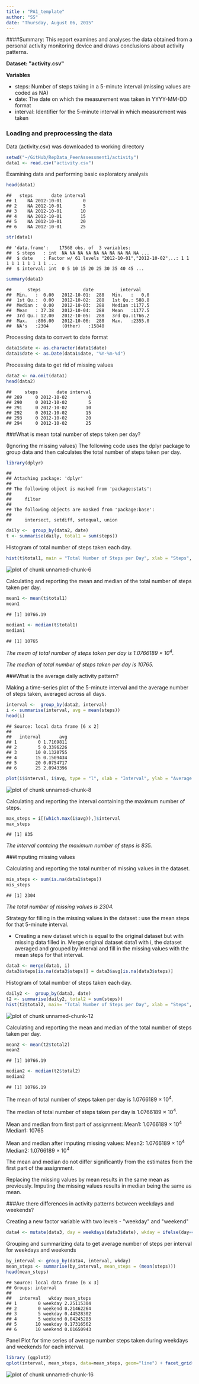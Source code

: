```yaml
---
title : "PA1_template"
author: "SS"
date: "Thursday, August 06, 2015"
---
```

####Summary: This report examines and analyses the data obtained from a personal activity monitoring device and draws conclusions about activity patterns.

**Dataset: "activity.csv"**

**Variables**

* steps: Number of steps taking in a 5-minute interval (missing values are coded as NA)
* date: The date on which the measurement was taken in YYYY-MM-DD format
* interval: Identifier for the 5-minute interval in which measurement was taken


### Loading and preprocessing the data

Data (activity.csv) was downloaded to working directory

```r
setwd("~/GitHub/RepData_PeerAssessment1/activity")
data1 <- read.csv("activity.csv")
```
Examining data and performing basic exploratory analysis

```r
head(data1)
```

```
##   steps       date interval
## 1    NA 2012-10-01        0
## 2    NA 2012-10-01        5
## 3    NA 2012-10-01       10
## 4    NA 2012-10-01       15
## 5    NA 2012-10-01       20
## 6    NA 2012-10-01       25
```

```r
str(data1)
```

```
## 'data.frame':	17568 obs. of  3 variables:
##  $ steps   : int  NA NA NA NA NA NA NA NA NA NA ...
##  $ date    : Factor w/ 61 levels "2012-10-01","2012-10-02",..: 1 1 1 1 1 1 1 1 1 1 ...
##  $ interval: int  0 5 10 15 20 25 30 35 40 45 ...
```

```r
summary(data1)
```

```
##      steps                date          interval     
##  Min.   :  0.00   2012-10-01:  288   Min.   :   0.0  
##  1st Qu.:  0.00   2012-10-02:  288   1st Qu.: 588.8  
##  Median :  0.00   2012-10-03:  288   Median :1177.5  
##  Mean   : 37.38   2012-10-04:  288   Mean   :1177.5  
##  3rd Qu.: 12.00   2012-10-05:  288   3rd Qu.:1766.2  
##  Max.   :806.00   2012-10-06:  288   Max.   :2355.0  
##  NA's   :2304     (Other)   :15840
```
Processing data to convert to date format

```r
data1$date <- as.character(data1$date)
data1$date <- as.Date(data1$date, "%Y-%m-%d")
```

Processing data to get rid of missing values

```r
data2 <- na.omit(data1)
head(data2)
```

```
##     steps       date interval
## 289     0 2012-10-02        0
## 290     0 2012-10-02        5
## 291     0 2012-10-02       10
## 292     0 2012-10-02       15
## 293     0 2012-10-02       20
## 294     0 2012-10-02       25
```
###What is mean total number of steps taken per day? 

(Ignoring the missing values)
The following code uses the dplyr package to group data and then calculates the total number of steps taken per day. 

```r
library(dplyr)
```

```
## 
## Attaching package: 'dplyr'
## 
## The following object is masked from 'package:stats':
## 
##     filter
## 
## The following objects are masked from 'package:base':
## 
##     intersect, setdiff, setequal, union
```

```r
daily <-  group_by(data2, date)
t <- summarise(daily, total1 = sum(steps))
```

Histogram of total number of steps taken each day.


```r
hist(t$total1, main = "Total Number of Steps per Day", xlab = "Steps", col="dark grey")
```

![plot of chunk unnamed-chunk-6](figure/unnamed-chunk-6-1.png) 

Calculating and reporting the mean and median of the total number of steps taken per day.

```r
mean1 <- mean(t$total1)
mean1
```

```
## [1] 10766.19
```

```r
median1 <- median(t$total1)
median1
```

```
## [1] 10765
```
*The mean of total number of steps taken per day is 1.0766189 &times; 10<sup>4</sup>.*

*The median of total number of steps taken per day is 10765.*


###What is the average daily activity pattern?

Making  a time-series plot of the 5-minute interval and the average number of steps taken, averaged across all days.

```r
interval <-  group_by(data2, interval)
i <- summarise(interval, avg = mean(steps))
head(i)
```

```
## Source: local data frame [6 x 2]
## 
##   interval       avg
## 1        0 1.7169811
## 2        5 0.3396226
## 3       10 0.1320755
## 4       15 0.1509434
## 5       20 0.0754717
## 6       25 2.0943396
```

```r
plot(i$interval, i$avg, type = "l", xlab = "Interval", ylab = "Average Number of Steps", col = "blue", lwd = 2)
```

![plot of chunk unnamed-chunk-8](figure/unnamed-chunk-8-1.png) 

Calculating and reporting the interval containing the maximum number of steps.

```r
max_steps = i[(which.max(i$avg)),]$interval
max_steps
```

```
## [1] 835
```
*The interval containg the maximum number of steps is 835.*

###Imputing missing values

Calculating and reporting the total number of missing values in the dataset.


```r
mis_steps <- sum(is.na(data1$steps))
mis_steps
```

```
## [1] 2304
```
*The total number of missing values is 2304.*

Strategy for filling in the missing values in the dataset : use the mean steps for that 5-minute interval.

* Creating a new dataset which is equal to the original dataset but with missing data filled in.
Merge original dataset data1 with i, the dataset averaged and grouped by interval and fill in the missing values with the mean steps for that interval.

```r
data3 <- merge(data1, i)
data3$steps[is.na(data3$steps)] = data3$avg[is.na(data3$steps)]
```
Histogram of total number of steps taken each day.


```r
daily2 <-  group_by(data3, date)
t2 <- summarise(daily2, total2 = sum(steps))
hist(t2$total2, main= "Total Number of Steps per Day", xlab = "Steps", col="cyan")
```

![plot of chunk unnamed-chunk-12](figure/unnamed-chunk-12-1.png) 

Calculating and reporting the mean and median of the total number of steps taken per day.

```r
mean2 <- mean(t2$total2)
mean2
```

```
## [1] 10766.19
```

```r
median2 <- median(t2$total2)
median2
```

```
## [1] 10766.19
```
The mean of total number of steps taken per day is 1.0766189 &times; 10<sup>4</sup>.

The median of total number of steps taken per day is 1.0766189 &times; 10<sup>4</sup>.

Mean and median from first part of assignment:
Mean1: 1.0766189 &times; 10<sup>4</sup>
Median1: 10765

Mean and median after imputing missing values:
Mean2: 1.0766189 &times; 10<sup>4</sup>
Median2: 1.0766189 &times; 10<sup>4</sup>

The mean and median do not differ significantly from the estimates from the first part of the assignment.

Replacing the missing values by mean results in the same mean as previously.
Imputing the missing values results in median being the same as mean.


###Are there differences in activity patterns between weekdays and weekends?

Creating a new factor variable with two levels  - "weekday" and "weekend"

```r
data4 <- mutate(data3, day = weekdays(data3$date), wkday = ifelse(day=="Saturday" | day=="Sunday","weekend","weekday"))
```
Grouping and summarizing data to get average number of steps per interval for weekdays and weekends

```r
by_interval <- group_by(data4, interval, wkday)
mean_steps <- summarise(by_interval, mean_steps = (mean(steps)))
head(mean_steps)
```

```
## Source: local data frame [6 x 3]
## Groups: interval
## 
##   interval   wkday mean_steps
## 1        0 weekday 2.25115304
## 2        0 weekend 0.21462264
## 3        5 weekday 0.44528302
## 4        5 weekend 0.04245283
## 5       10 weekday 0.17316562
## 6       10 weekend 0.01650943
```
Panel Plot for time series of average number steps taken during weekdays and weekends for each interval.


```r
library (ggplot2)
qplot(interval, mean_steps, data=mean_steps, geom="line") + facet_grid(wkday ~ .)
```

![plot of chunk unnamed-chunk-16](figure/unnamed-chunk-16-1.png) 


